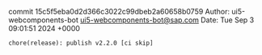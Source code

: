 commit 15c5f5eba0d2d366c3022c99dbeb2a60658b0759
Author: ui5-webcomponents-bot <ui5-webcomponents-bot@sap.com>
Date:   Tue Sep 3 09:01:51 2024 +0000

    chore(release): publish v2.2.0 [ci skip]
